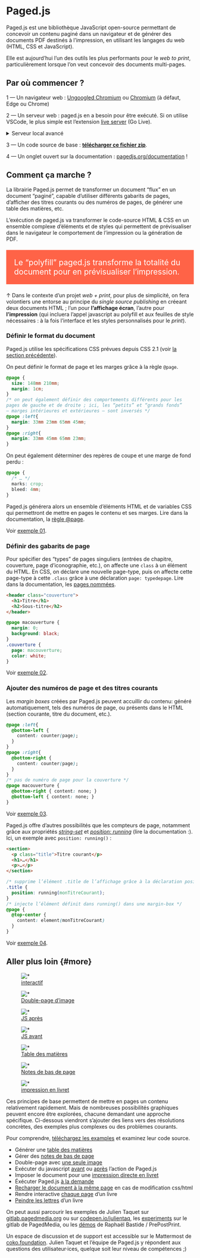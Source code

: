 # Paged.js

Paged.js est une bibliothèque JavaScript open-source permettant de concevoir un contenu paginé dans un navigateur et de générer des documents PDF destinés à l’impression, en utilisant les langages du web (HTML, CSS et JavaScript).

Elle est aujourd’hui l’un des outils les plus performants pour le _web to print_, particulièrement lorsque l’on veut concevoir des documents multi-pages.

## Par où commencer ?

1 — Un navigateur web : [Ungoogled Chromium](https://github.com/Eloston/ungoogled-chromium#downloads) ou [Chromium](https://download-chromium.appspot.com/) (à défaut, Edge ou Chrome)

2 — Un serveur web : paged.js en a besoin pour être exécuté. Si on utilise VSCode, le plus simple est l’extension [live server](https://marketplace.visualstudio.com/items?itemName=ritwickdey.LiveServer) (Go Live).

<details markdown="1"><summary>Serveur local avancé</summary>    
Si on a MAMP, on peut travailler dans le dossier `htdocs`. Si on a Herd, où on veut parmi les sites configurés.

Si on est sous OSX / linux, dans un  terminal :

```bash
cd votre/dossier/de/travail
php -S localhost:8888  
# ou bien    
python -m SimpleHTTPServer 8888
# ou bien    
python3 -m http.server 8888
# ces 3 commandes permettent d’accéder à la page web sur http://localhost:8888
```   
</details> 


3 — Un code source de base : **[télécharger ce fichier zip](ctrl-alt-print.zip)**. 

4 — Un onglet ouvert sur la documentation : [pagedjs.org/documentation](https://www.pagedjs.org/documentation/) !

## Comment ça marche ?

La librairie Paged.js permet de transformer un document “flux” en un document “paginé”, capable d’utiliser différents gabarits de pages, d’afficher des titres courants ou des numéros de pages, de générer une table des matières, etc.

L’exécution de paged.js va transformer le code-source HTML & CSS en un ensemble complexe d’éléments et de styles qui permettent de prévisualiser dans le navigateur le comportement de l’impression ou la génération de PDF.

<p class="" markdown="0" style="background:tomato; color:white; padding:1em; font-size:1.5em">Le “polyfill” paged.js transforme la totalité du document pour en prévisualiser l’impression.</p>

↑ Dans le contexte d’un projet _web + print_, pour plus de simplicité, on fera volontiers une entorse au principe du _single source publishing_ en créeant deux documents HTML ; l’un pour **l’affichage écran**, l’autre pour **l’impression** (qui incluera l’appel javascript au polyfill et aux feuilles de style nécessaires : à la fois l’interface et les styles personnalisés pour le _print_).

### Définir le format du document

Paged.js utilise les spécifications CSS prévues depuis CSS 2.1 (voir [la section précédente](../css2)).

On peut définir le format de page et les marges grâce à la règle `@page`.
```css
@page {
  size: 148mm 210mm;
  margin: 1cm;
}
/* on peut également définir des comportements différents pour les 
pages de gauche et de droite ; ici, les “petits” et “grands fonds”
– marges intérieures et extérieures – sont inversés */
@page :left{
  margin: 33mm 23mm 65mm 45mm; 
}
@page :right{
  margin: 33mm 45mm 65mm 23mm;
}
```
On peut également déterminer des repères de coupe et une marge de fond perdu :
```css
@page {
  /* … */
  marks: crop;
  bleed: 4mm;
}
```
Paged.js générera alors un ensemble d’éléments HTML et de variables CSS qui permettront de mettre en pages le contenu et ses marges. Lire dans la documentation, la [règle @page](https://www.pagedjs.org/documentation/05-designing-for-print/#page-rule).

Voir [exemple 01](exemples/basics.html). 


### Définir des gabarits de page
Pour spécifier des “types” de pages singuliers (entrées de chapitre, couverture, page d’iconographie, etc.), on affecte une `class` à un élément du HTML. En CSS, on déclare une nouvelle page-type, puis on affecte cette page-type à cette `.class` grâce à une déclaration `page: typedepage`. Lire dans la documentation, les [pages nommées](https://www.pagedjs.org/documentation/08-named-pages/).
```html
<header class="couverture">
  <h1>Titre</h1>
  <h2>Sous-titre</h2>  
</header>
```
```css
@page macouverture {
  margin: 0;
  background: black;
}
.couverture { 
  page: macouverture;
  color: white;
}
```

Voir [exemple 02](exemples/gabarits.html). 

### Ajouter des numéros de page et des titres courants

Les _margin boxes_ créées par Paged.js peuvent accuillir du contenu: généré automatiquement, tels des numéros de page, ou présents dans le HTML (section courante, titre du document, etc.).

```css
@page :left{ 
  @bottom-left {
    content: counter(page);
  }
}
@page :right{ 
  @bottom-right {
    content: counter(page);
  }
}
/* pas de numéro de page pour la couverture */
@page macouverture {
  @bottom-right { content: none; }
  @bottom-left { content: none; }
}
```

Voir [exemple 03](exemples/folios.html). 


Paged.js offre d’autres possibilités que les compteurs de page, notamment grâce aux propriétés _[string-set](https://www.pagedjs.org/documentation/07-generated-content-in-margin-boxes/#named-string-classical-running-headersfooters)_ et _[position: running](https://www.pagedjs.org/documentation/07-generated-content-in-margin-boxes/#running-elements-headersfooter-with-specific-complex-content)_ (lire la documentation :).  Ici, un exemple avec `position: running()` :

```html
<section>
  <p class="title">Titre courant</p>
  <h1>…</h1>
  <p>…</p>
</section>
```

```css
/* supprime l’élément .title de l’affichage grâce à la déclaration position: running() */
.title {
  position: running(monTitreCourant);
}
/* injecte l’élément définit dans running() dans une margin-box */
@page {
  @top-center {
    content: element(monTitreCourant)
  }
}
```

Voir [exemple 04](exemples/titrecourant.html). 

## Aller plus loin {#more}


<div class="scrollables" >


<figure>
    <img src="img/capture-d-ecran-2022-10-05-a-14.22.51.png" alt="*">
    <figcaption><a href="exemples/interactive.html">interactif</a></figcaption>
</figure>

<figure>
    <img src="img/capture-d-ecran-2022-10-05-a-14.19.07.png" alt="*">
    <figcaption><a href="exemples/doublepage.html">Double-page d’image</a></figcaption>
</figure>


<figure>
    <img src="img/capture-d-ecran-2022-10-05-a-14.20.14.png" alt="*">
    <figcaption><a href="exemples/jsafter.html">JS après</a></figcaption>
</figure>

<figure>
    <img src="img/capture-d-ecran-2022-10-05-a-14.19.25.png" alt="*">
    <figcaption><a href="exemples/jsbefore.html">JS avant</a></figcaption>
</figure>

<figure>
    <img src="img/capture-d-ecran-2022-10-05-a-14.18.23.png" alt="*">
    <figcaption><a href="exemples/toc.html">Table des matières</a></figcaption>
</figure>

<figure>
    <img src="img/capture-d-ecran-2022-10-05-a-14.18.41.png" alt="*">
    <figcaption><a href="exemples/footnotes.html">Notes de bas de page</a></figcaption>
</figure>
<figure>
    <img src="img/capture-d-ecran-2022-10-05-a-14.20.45.png" alt="*">
    <figcaption><a href="exemples/imposition.html">impression en livret</a></figcaption>
</figure>
</div>

Ces principes de base permettent de mettre en pages un contenu relativement rapidement. Mais de nombreuses possibilités graphiques peuvent encore être explorées, chacune demandant une approche spécifique. Ci-dessous viendront s’ajouter des liens vers des résolutions concrètes, des exemples plus complexes ou des problèmes courants.

Pour comprendre, [téléchargez les examples](pagedjs-exemples.zip) et examinez leur code source.

* Générer une [table des matières](exemples/toc.html)
* Gérer des [notes de bas de page](exemples/footnotes.html)
* Double-page avec [une seule image](exemples/doublepage.html)
* Exécuter du javascript [avant](exemples/jsbefore.html) ou [après](exemples/jsafter.html) l’action de Paged.js
* Imposer le document pour une [impression directe en livret](exemples/imposition.html)
* Éxécuter Paged.js [à la demande](exemples/ondemand.html)
* [Recharger le document à la même page](exemples/reloadinplace.html) en cas de modification css/html
* Rendre interactive [chaque page](exemples/interactive.html) d’un livre
* [Peindre les lettres](exemples/paintletters/index.html) d’un livre


On peut aussi parcourir les exemples de Julien Taquet sur [gitlab.pagedmedia.org](https://gitlab.pagedmedia.org/julientaq/book-of-cook/) ou sur [codepen.io/julientaq](https://codepen.io/julientaq/), les [experiments](https://gitlab.pagedmedia.org/tools/experiments) sur le gitlab de PagedMedia, ou les [démos](https://gitlab.com/prepostprint/demos) de Raphaël Bastide / PrePostPrint.

Un espace de discussion et de support est accessible sur le Mattermost de [coko.foundation](https://mattermost.coko.foundation/coko/channels/pagedjs). Julien Taquet et l’équipe de Paged.js y répondent aux questions des utilisateur·ices, quelque soit leur niveau de compétences ;)